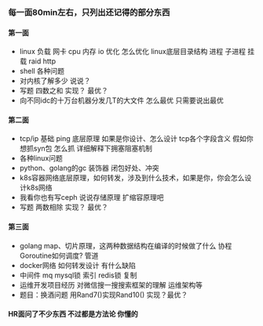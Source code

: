 ### 每一面80min左右，只列出还记得的部分东西

#### 第一面

* linux 负载 网卡 cpu 内存 io 优化 怎么优化 linux底层目录结构 进程 子进程 挂载 raid  http  
* shell 各种问题
* 对内核了解多少 说说？
* 写题 四数之和 实现？ 最优？
* 向不同idc的十万台机器分发几T的大文件 怎么最优 只需要说出最优


#### 第二面

* tcp/ip 基础 ping 底层原理 如果是你设计、怎么设计 tcp各个字段含义 假如你想抓syn包 怎么抓 详细解释下拥塞阻塞机制
* 各种linux问题
* python、golang的gc 装饰器 闭包好处、冲突
* k8s容器网络底层原理，如何转发，涉及到什么技术，如果是你，你会怎么设计k8s网络
* 我看你也有写ceph 说说存储原理 扩缩容原理吧 
* 写题 两数相除 实现？ 最优？


#### 第三面

* golang map、切片原理，这两种数据结构在编译的时候做了什么 协程 Goroutine如何调度? 管道
* docker网络 如何转发设计 有什么缺陷
* 中间件 mq  mysql锁 索引 redis锁 复制 
* 运维开发项目经历 对微信搜一搜搜索框架的理解 运维架构等
* 题目：换酒问题  用Rand7()实现Rand10()  实现？最优？

#### HR面问了不少东西 不过都是方法论 你懂的
